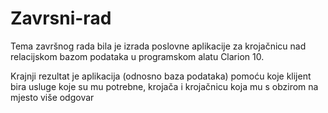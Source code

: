 # Zavrsni-rad

Tema završnog rada bila je izrada poslovne aplikacije za krojačnicu nad relacijskom bazom podataka u programskom alatu Clarion 10.

Krajnji rezultat je aplikacija (odnosno baza podataka) pomoću koje klijent bira usluge koje su mu potrebne, krojača i krojačnicu koja mu s obzirom na mjesto više odgovar
